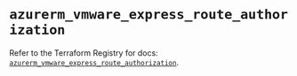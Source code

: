 # `azurerm_vmware_express_route_authorization`

Refer to the Terraform Registry for docs: [`azurerm_vmware_express_route_authorization`](https://registry.terraform.io/providers/hashicorp/azurerm/3.98.0/docs/resources/vmware_express_route_authorization).
